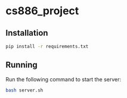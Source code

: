 # cs886_project

## Installation
```bash
pip install -r requirements.txt
```
## Running

Run the following command to start the server:
```bash
bash server.sh
```